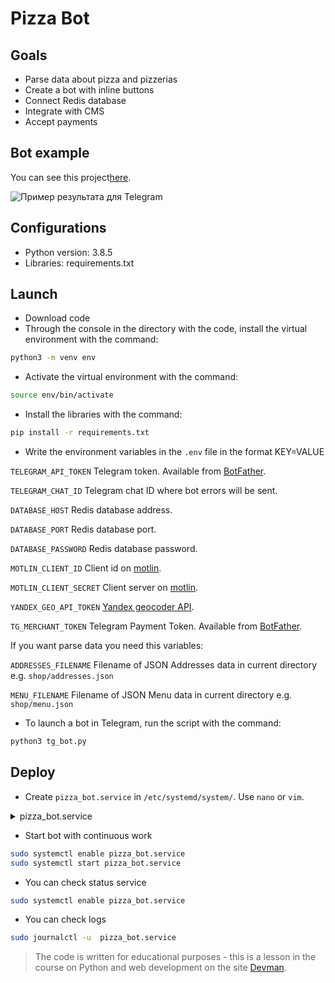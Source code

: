 # Pizza Bot

## Goals

* Parse data about pizza and pizzerias
* Create a bot with inline buttons
* Connect Redis database
* Integrate with CMS
* Accept payments


## Bot example

You can see this project[here](https://t.me/etokosmo1337_bot).


![Пример результата для Telegram](https://dvmn.org/filer/canonical/1569216289/327/)


## Configurations

* Python version: 3.8.5
* Libraries: requirements.txt

## Launch

- Download code
- Through the console in the directory with the code, install the virtual environment with the command:
```bash
python3 -m venv env
```

- Activate the virtual environment with the command:
```bash
source env/bin/activate
```

- Install the libraries with the command:
```bash
pip install -r requirements.txt
```

- Write the environment variables in the `.env` file in the format KEY=VALUE


`TELEGRAM_API_TOKEN` Telegram token. Available from [BotFather](https://telegram.me/BotFather).

`TELEGRAM_CHAT_ID` Telegram chat ID where bot errors will be sent.

`DATABASE_HOST` Redis database address.

`DATABASE_PORT` Redis database port.

`DATABASE_PASSWORD` Redis database password.

`MOTLIN_CLIENT_ID` Client id on [motlin](https://euwest.cm.elasticpath.com/).

`MOTLIN_CLIENT_SECRET` Client server on [motlin](https://euwest.cm.elasticpath.com/).

`YANDEX_GEO_API_TOKEN` [Yandex geocoder API](https://developer.tech.yandex.ru/).

`TG_MERCHANT_TOKEN` Telegram Payment Token. Available from [BotFather](https://telegram.me/BotFather).

If you want parse data you need this variables:

`ADDRESSES_FILENAME` Filename of JSON Addresses data in current directory e.g. `shop/addresses.json`

`MENU_FILENAME` Filename of JSON Menu data in current directory e.g. `shop/menu.json`

- To launch a bot in Telegram, run the script with the command:
```bash
python3 tg_bot.py
```

## Deploy

* Create `pizza_bot.service` in `/etc/systemd/system/`. Use `nano` or `vim`.

<details>
  <summary>pizza_bot.service</summary>

```
[Unit]
Description=Pizza - Telegram Bot
After=syslog.target
After=network.target

[Service]
Type=simple
WorkingDirectory=<FULL PATH TO YOU CODE>
ExecStart=<FULL PATH TO YOU CODE>/env/bin/python3 tg_bot.py
RestartSec=60
Restart=always

[Install]
WantedBy=multi-user.target
```

</details>

* Start bot with continuous work
```bash
sudo systemctl enable pizza_bot.service 
sudo systemctl start pizza_bot.service
```
* You can check status service
```bash
sudo systemctl enable pizza_bot.service 
```
* You can check logs
```bash
sudo journalctl -u  pizza_bot.service 
```

> The code is written for educational purposes - this is a lesson in the course on Python and web development on the site [Devman](https://dvmn.org).
